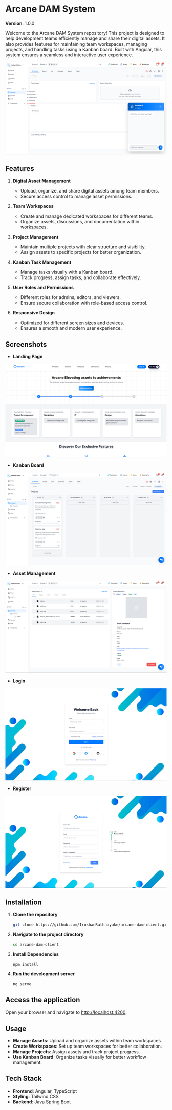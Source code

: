 # Arcane DAM System
**Version**: 1.0.0

Welcome to the Arcane DAM System repository! This project is designed to help development teams efficiently manage and share their digital assets. It also provides features for maintaining team workspaces, managing projects, and handling tasks using a Kanban board. Built with Angular, this system ensures a seamless and interactive user experience.

![Dashboard](/public/assets/screenshots/dashboard.png)

## Features
1. **Digital Asset Management**
   - Upload, organize, and share digital assets among team members.
   - Secure access control to manage asset permissions.

2. **Team Workspaces**
   - Create and manage dedicated workspaces for different teams.
   - Organize assets, discussions, and documentation within workspaces.

3. **Project Management**
   - Maintain multiple projects with clear structure and visibility.
   - Assign assets to specific projects for better organization.

4. **Kanban Task Management**
   - Manage tasks visually with a Kanban board.
   - Track progress, assign tasks, and collaborate effectively.

5. **User Roles and Permissions**
   - Different roles for admins, editors, and viewers.
   - Ensure secure collaboration with role-based access control.

6. **Responsive Design**
   - Optimized for different screen sizes and devices.
   - Ensures a smooth and modern user experience.

## Screenshots
- **Landing Page**

![Landing Page](/public/assets/screenshots/landing-page.png)
- **Kanban Board**

![Kanban](/public/assets/screenshots/task-management.png)
- **Asset Management**

![Assets](/public/assets/screenshots/assets-management.png)
- **Login**

![Login](/public/assets/screenshots/login.png)
- **Register**

![Register](/public/assets/screenshots/register.png)

## Installation
1. **Clone the repository**

   ```bash
   git clone https://github.com/IroshanRathnayake/arcane-dam-client.git
   ```
2. **Navigate to the project directory**

    ```bash
    cd arcane-dam-client
    ```
3. **Install Dependencies**

    ```bash
    npm install
    ```
4. **Run the development server**
    
    ```bash
    ng serve
    ```
## Access the application
Open your browser and navigate to [http://localhost:4200](http://localhost:4200).

## Usage
- **Manage Assets**: Upload and organize assets within team workspaces.
- **Create Workspaces**: Set up team workspaces for better collaboration.
- **Manage Projects**: Assign assets and track project progress.
- **Use Kanban Board**: Organize tasks visually for better workflow management.

## Tech Stack
- **Frontend**: Angular, TypeScript
- **Styling**: Tailwind CSS
- **Backend**: Java Spring Boot
